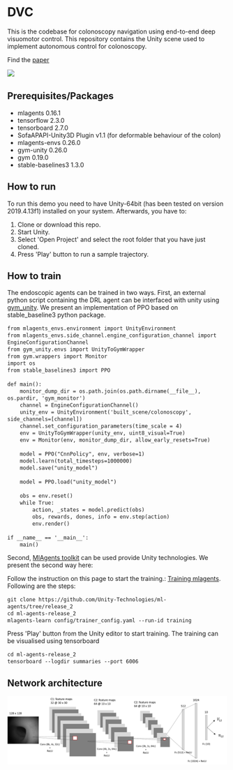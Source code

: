 # DVC
This is the codebase for colonoscopy navigation using end-to-end deep visuomotor control. This repository contains the Unity scene used to implement autonomous control for colonoscopy. 

Find the [paper](http://arxiv.org/abs/2206.15086)

<img src="images/video.gif" width="300"> 

## Prerequisites/Packages
- mlagents 0.16.1
- tensorflow 2.3.0
- tensorboard 2.7.0
- SofaAPAPI-Unity3D Plugin v1.1 (for deformable behaviour of the colon)
- mlagents-envs 0.26.0
- gym-unity 0.26.0
- gym 0.19.0
- stable-baselines3 1.3.0

## How to run

To run this demo you need to have Unity-64bit (has been tested on version 2019.4.13f1) installed on your system.
Afterwards, you have to:
1. Clone or download this repo.
2. Start Unity.
3. Select 'Open Project' and select the root folder that you have just cloned.
4. Press 'Play' button to run a sample trajectory.

## How to train
The endoscopic agents can be trained in two ways. First, an external python script containing the DRL agent can be interfaced with unity using [gym_unity](https://github.com/Unity-Technologies/ml-agents/blob/main/gym-unity/README.md). We present an implementation of PPO based on stable_baseline3 python package.
```
from mlagents_envs.environment import UnityEnvironment
from mlagents_envs.side_channel.engine_configuration_channel import EngineConfigurationChannel
from gym_unity.envs import UnityToGymWrapper
from gym.wrappers import Monitor
import os
from stable_baselines3 import PPO

def main():
    monitor_dump_dir = os.path.join(os.path.dirname(__file__), os.pardir, 'gym_monitor')
    channel = EngineConfigurationChannel()
    unity_env = UnityEnvironment('built_scene/colonoscopy', side_channels=[channel])
    channel.set_configuration_parameters(time_scale = 4)
    env = UnityToGymWrapper(unity_env, uint8_visual=True)
    env = Monitor(env, monitor_dump_dir, allow_early_resets=True)

    model = PPO("CnnPolicy", env, verbose=1)
    model.learn(total_timesteps=1000000)
    model.save("unity_model")
    
    model = PPO.load("unity_model")

    obs = env.reset()
    while True:
        action, _states = model.predict(obs)
        obs, rewards, dones, info = env.step(action)
        env.render()

if __name__ == '__main__':
    main()
```


Second, [MlAgents toolkit](https://github.com/Unity-Technologies/ml-agents) can be used provide Unity technologies. We present the second way here:

Follow the instruction on this page to start the training.: [Training mlagents](https://github.com/Unity-Technologies/ml-agents/blob/release_2_docs/docs/Training-ML-Agents.md). Following are the steps:
```
git clone https://github.com/Unity-Technologies/ml-agents/tree/release_2
cd ml-agents-release_2
mlagents-learn config/trainer_config.yaml --run-id training
```
Press 'Play' button from the Unity editor to start training.
The training can be visualised using tensorboard
```
cd ml-agents-release_2
tensorboard --logdir summaries --port 6006
```

## Network architecture
<img src="images/conv.png"> 
